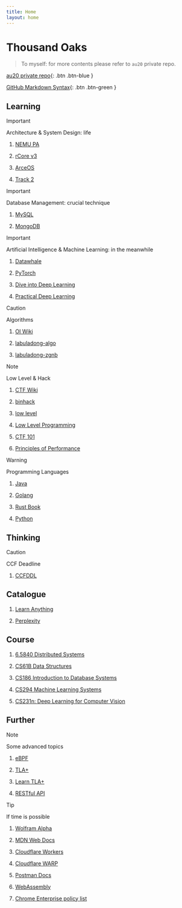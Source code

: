 ```yaml
---
title: Home
layout: home
---
```


# Thousand Oaks

> To myself: for more contents please refer to `au20` private repo.

[au20 private repo](https://github.com/1000oaks/au20/){: .btn .btn-blue }

[GitHub Markdown Syntax](https://docs.github.com/en/get-started/writing-on-github/getting-started-with-writing-and-formatting-on-github/basic-writing-and-formatting-syntax){: .btn .btn-green }

## Learning

> [!IMPORTANT]
> Architecture & System Design: life

1. [NEMU PA](https://nju-projectn.github.io/ics-pa-gitbook/ics2023/)

1. [rCore v3](https://rcore-os.cn/rCore-Tutorial-Book-v3/index.html)

1. [ArceOS](https://rcore-os.cn/arceos-tutorial-book/)

1. [Track 2](https://scpointer.github.io/rcore2oscomp/)

> [!IMPORTANT]
> Database Management: crucial technique

1. [MySQL](https://dev.mysql.com/doc/refman/8.0/en/functions.html)

1. [MongoDB](https://www.mongodb.com/docs/manual/)

> [!IMPORTANT]
> Artificial Intelligence & Machine Learning: in the meanwhile

1. [Datawhale](https://datawhale.feishu.cn/docs/doccn0AOicI3LJ8RwhY0cuDPSOc)

1. [PyTorch](https://pytorch.org/tutorials/beginner/deep_learning_60min_blitz.html)

2. [Dive into Deep Learning](https://d2l.ai/index.html)

3. [Practical Deep Learning](https://course.fast.ai/)

> [!CAUTION]
> Algorithms

1. [OI Wiki](https://oi-wiki.org/)

1. [labuladong-algo](https://labuladong.github.io/algo/)

1. [labuladong-zgnb](https://labuladong.github.io/zgnb/)

> [!NOTE]
> Low Level & Hack

1. [CTF Wiki](https://ctf-wiki.org/)

1. [binhack](https://binhack.readthedocs.io/zh/latest/)

1. [low level](https://low-level.readthedocs.io/en/latest/)

1. [Low Level Programming](https://cch123.gitbooks.io/duplicate/content/)

1. [CTF 101](https://ctf101.org/)

1. [Principles of Performance](https://llllllllll.github.io/principles-of-performance/index.html)

> [!WARNING]
> Programming Languages

1. [Java](https://dev.java/learn/getting-started/)

1. [Golang](https://go.dev/doc/)

2. [Rust Book](https://doc.rust-lang.org/book/)

3. [Python](https://docs.python.org/zh-cn/3/tutorial/index.html)

## Thinking

> [!CAUTION]
> CCF Deadline

1. [CCFDDL](https://ccfddl.github.io/)

## Catalogue

1. [Learn Anything](https://learn-anything.xyz/)

1. [Perplexity](https://www.perplexity.ai/)

## Course

1. [6.5840 Distributed Systems](https://pdos.csail.mit.edu/6.824/)

1. [CS61B Data Structures](https://fa23.datastructur.es/)

1. [CS186 Introduction to Database Systems](https://cs186berkeley.net/)

2. [CS294 Machine Learning Systems](https://ucbrise.github.io/cs294-ai-sys-sp22/)

3. [CS231n: Deep Learning for Computer Vision](http://cs231n.stanford.edu/)

## Further

> [!NOTE]
> Some advanced topics

1. [eBPF](https://ebpf.io/what-is-ebpf/)

1. [TLA+](https://lamport.azurewebsites.net/tla/learning.html)

1. [Learn TLA+](https://learntla.com/)

2. [RESTful API](https://restfulapi.net/)

> [!TIP]
> If time is possible

1. [Wolfram Alpha](https://www.wolframalpha.com/)

1. [MDN Web Docs](https://developer.mozilla.org/en-US/)

1. [Cloudflare Workers](https://developers.cloudflare.com/workers/)

1. [Cloudflare WARP](https://developers.cloudflare.com/warp-client/warp-modes/)

1. [Postman Docs](https://learning.postman.com/docs/getting-started/overview/)

1. [WebAssembly](https://webassembly.org/)

2. [Chrome Enterprise policy list](https://chromeenterprise.google/policies/)
